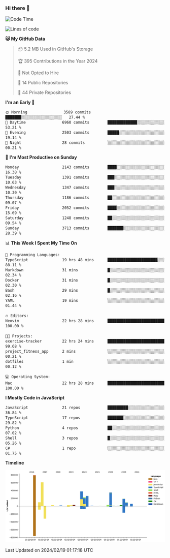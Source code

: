 ### Hi there 👋

<!--
**Clumsy-Coder/Clumsy-Coder** is a ✨ _special_ ✨ repository because its `README.md` (this file) appears on your GitHub profile.

Here are some ideas to get you started:

- 🔭 I’m currently working on ...
- 🌱 I’m currently learning ...
- 👯 I’m looking to collaborate on ...
- 🤔 I’m looking for help with ...
- 💬 Ask me about ...
- 📫 How to reach me: ...
- 😄 Pronouns: ...
- ⚡ Fun fact: ...
-->

<!-- anmol098/waka-readme-stats -->
<!--START_SECTION:waka-->
![Code Time](http://img.shields.io/badge/Code%20Time-716%20hrs%2032%20mins-blue)

![Lines of code](https://img.shields.io/badge/From%20Hello%20World%20I%27ve%20Written-3.2%20million%20lines%20of%20code-blue)

**🐱 My GitHub Data** 

> 📦 5.2 MB Used in GitHub's Storage 
 > 
> 🏆 395 Contributions in the Year 2024
 > 
> 🚫 Not Opted to Hire
 > 
> 📜 14 Public Repositories 
 > 
> 🔑 44 Private Repositories 
 > 
**I'm an Early 🐤** 

```text
🌞 Morning                3589 commits        ███████░░░░░░░░░░░░░░░░░░   27.44 % 
🌆 Daytime                6960 commits        █████████████░░░░░░░░░░░░   53.21 % 
🌃 Evening                2503 commits        █████░░░░░░░░░░░░░░░░░░░░   19.14 % 
🌙 Night                  28 commits          ░░░░░░░░░░░░░░░░░░░░░░░░░   00.21 % 
```
📅 **I'm Most Productive on Sunday** 

```text
Monday                   2143 commits        ████░░░░░░░░░░░░░░░░░░░░░   16.38 % 
Tuesday                  1391 commits        ███░░░░░░░░░░░░░░░░░░░░░░   10.63 % 
Wednesday                1347 commits        ███░░░░░░░░░░░░░░░░░░░░░░   10.30 % 
Thursday                 1186 commits        ██░░░░░░░░░░░░░░░░░░░░░░░   09.07 % 
Friday                   2052 commits        ████░░░░░░░░░░░░░░░░░░░░░   15.69 % 
Saturday                 1248 commits        ██░░░░░░░░░░░░░░░░░░░░░░░   09.54 % 
Sunday                   3713 commits        ███████░░░░░░░░░░░░░░░░░░   28.39 % 
```


📊 **This Week I Spent My Time On** 

```text
💬 Programming Languages: 
TypeScript               19 hrs 48 mins      ██████████████████████░░░   88.11 % 
Markdown                 31 mins             █░░░░░░░░░░░░░░░░░░░░░░░░   02.34 % 
Docker                   31 mins             █░░░░░░░░░░░░░░░░░░░░░░░░   02.30 % 
Bash                     29 mins             █░░░░░░░░░░░░░░░░░░░░░░░░   02.16 % 
YAML                     19 mins             ░░░░░░░░░░░░░░░░░░░░░░░░░   01.44 % 

🔥 Editors: 
Neovim                   22 hrs 28 mins      █████████████████████████   100.00 % 

🐱‍💻 Projects: 
exercise-tracker         22 hrs 24 mins      █████████████████████████   99.68 % 
project_fitness_app      2 mins              ░░░░░░░░░░░░░░░░░░░░░░░░░   00.21 % 
dotfiles                 1 min               ░░░░░░░░░░░░░░░░░░░░░░░░░   00.12 % 

💻 Operating System: 
Mac                      22 hrs 28 mins      █████████████████████████   100.00 % 
```

**I Mostly Code in JavaScript** 

```text
JavaScript               21 repos            █████████░░░░░░░░░░░░░░░░   36.84 % 
TypeScript               17 repos            ███████░░░░░░░░░░░░░░░░░░   29.82 % 
Python                   4 repos             ██░░░░░░░░░░░░░░░░░░░░░░░   07.02 % 
Shell                    3 repos             █░░░░░░░░░░░░░░░░░░░░░░░░   05.26 % 
C#                       1 repo              ░░░░░░░░░░░░░░░░░░░░░░░░░   01.75 % 
```



**Timeline**

![Lines of Code chart](https://raw.githubusercontent.com/Clumsy-Coder/Clumsy-Coder/main/assets/bar_graph.png)


 Last Updated on 2024/02/19 01:17:18 UTC
<!--END_SECTION:waka-->
